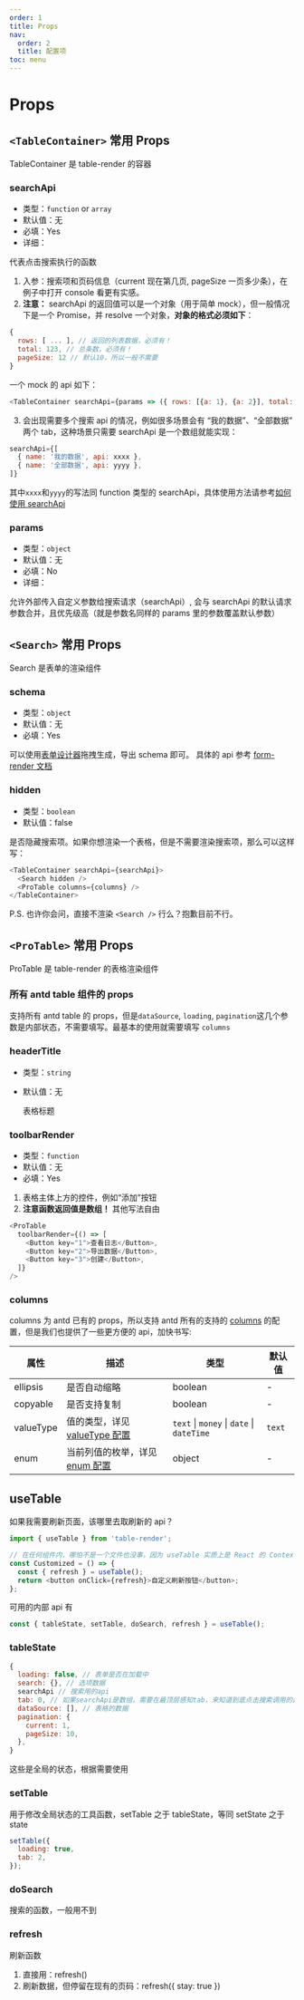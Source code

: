 ```yaml
---
order: 1
title: Props
nav:
  order: 2
  title: 配置项
toc: menu
---
```


# Props

## `<TableContainer>` 常用 Props

TableContainer 是 table-render 的容器

### searchApi

- 类型：`function` or `array`
- 默认值：无
- 必填：Yes
- 详细：

代表点击搜索执行的函数

1. 入参：搜索项和页码信息（current 现在第几页, pageSize 一页多少条），在例子中打开 console 看更有实感。
2. **注意：** searchApi 的返回值可以是一个对象（用于简单 mock），但一般情况下是一个 Promise，并 resolve 一个对象，**对象的格式必须如下**：

```js
{
  rows: [ ... ], // 返回的列表数据，必须有！
  total: 123, // 总条数，必须有！
  pageSize: 12 // 默认10，所以一般不需要
}
```

一个 mock 的 api 如下：

```js
<TableContainer searchApi={params => ({ rows: [{a: 1}, {a: 2}], total: 20 })} >
```

3. 会出现需要多个搜索 api 的情况，例如很多场景会有 “我的数据”、“全部数据” 两个 tab，这种场景只需要 searchApi 是一个数组就能实现：

```js
searchApi={[
  { name: '我的数据', api: xxxx },
  { name: '全部数据', api: yyyy },
]}
```

其中`xxxx`和`yyyy`的写法同 function 类型的 searchApi，具体使用方法请参考[如何使用 searchApi](/demo#使用-searchapi)

### params

- 类型：`object`
- 默认值：无
- 必填：No
- 详细：

允许外部传入自定义参数给搜索请求（searchApi）, 会与 searchApi 的默认请求参数合并，且优先级高（就是参数名同样的 params 里的参数覆盖默认参数）

## `<Search>` 常用 Props

Search 是表单的渲染组件

### schema

- 类型：`object`
- 默认值：无
- 必填：Yes

可以使用[表单设计器](https://x-render.gitee.io/schema-generator/playground)拖拽生成，导出 schema 即可。
具体的 api 参考 [form-render 文档](https://x-render.gitee.io/form-render/config/schema)

### hidden

- 类型：`boolean`
- 默认值：false

是否隐藏搜索项。如果你想渲染一个表格，但是不需要渲染搜索项，那么可以这样写：

```js
<TableContainer searchApi={searchApi}>
  <Search hidden />
  <ProTable columns={columns} />
</TableContainer>
```

P.S. 也许你会问，直接不渲染 `<Search />` 行么？抱歉目前不行。

## `<ProTable>` 常用 Props

ProTable 是 table-render 的表格渲染组件

### 所有 antd table 组件的 props

支持所有 antd table 的 props，但是`dataSource`, `loading`, `pagination`这几个参数是内部状态，不需要填写。最基本的使用就需要填写 `columns`

### headerTitle

- 类型：`string`
- 默认值：无

  表格标题

### toolbarRender

- 类型：`function`
- 默认值：无
- 必填：Yes

1. 表格主体上方的控件，例如“添加”按钮
2. **注意函数返回值是数组！** 其他写法自由

```js
<ProTable
  toolbarRender={() => [
    <Button key="1">查看日志</Button>,
    <Button key="2">导出数据</Button>,
    <Button key="3">创建</Button>,
  ]}
/>
```

### columns

columns 为 antd 已有的 props，所以支持 antd 所有的支持的 [columns](https://ant.design/components/table-cn/#Column) 的配置，但是我们也提供了一些更方便的 api，加快书写:

| 属性      | 描述                                           | 类型                                      | 默认值 |
| --------- | ---------------------------------------------- | ----------------------------------------- | ------ |
| ellipsis  | 是否自动缩略                                   | boolean                                   | -      |
| copyable  | 是否支持复制                                   | boolean                                   | -      |
| valueType | 值的类型，详见 [valueType 配置](./columns.md)  | `text` \| `money` \| `date` \| `dateTime` | `text` |
| enum      | 当前列值的枚举，详见 [enum 配置](./columns.md) | object                                    | -      |

## useTable

如果我需要刷新页面，该哪里去取刷新的 api？

```js
import { useTable } from 'table-render';

// 在任何组件内，哪怕不是一个文件也没事，因为 useTable 实质上是 React 的 Context
const Customized = () => {
  const { refresh } = useTable();
  return <button onClick={refresh}>自定义刷新按钮</button>;
};
```

可用的内部 api 有

```js
const { tableState, setTable, doSearch, refresh } = useTable();
```

### tableState

```js
{
  loading: false, // 表单是否在加载中
  search: {}, // 选项数据
  searchApi // 搜索用的api
  tab: 0, // 如果searchApi是数组，需要在最顶层感知tab，来知道到底点击搜索调用的是啥api
  dataSource: [], // 表格的数据
  pagination: {
    current: 1,
    pageSize: 10,
  },
}
```

这些是全局的状态，根据需要使用

### setTable

用于修改全局状态的工具函数，setTable 之于 tableState，等同 setState 之于 state

```js
setTable({
  loading: true,
  tab: 2,
});
```

### doSearch

搜索的函数，一般用不到

### refresh

刷新函数

1. 直接用：refresh()
2. 刷新数据，但停留在现有的页码：refresh({ stay: true })
